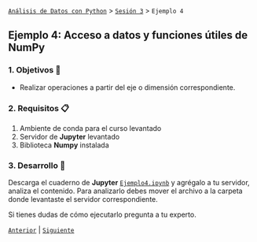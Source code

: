 [`Análisis de Datos con Python`](../../README.md) > [`Sesión 3`](../README.md) > `Ejemplo 4`

## Ejemplo 4: Acceso a datos y funciones útiles de __NumPy__

### 1. Objetivos :dart:

- Realizar operaciones a partir del eje o dimensión correspondiente.

### 2. Requisitos :clipboard:

1. Ambiente de conda para el curso levantado
1. Servidor de __Jupyter__ levantado
1. Biblioteca __Numpy__ instalada

### 3. Desarrollo :rocket:

Descarga el cuaderno de __Jupyter__ [`Ejemplo4.ipynb`](codigos/Ejemplo4.ipynb) y agrégalo a tu servidor, analiza el contenido. Para analizarlo debes mover el archivo a la carpeta donde levantaste el servidor correspondiente.

Si tienes dudas de cómo ejecutarlo pregunta a tu experto.

[`Anterior`](../README.md#insacceso-a-datos-y-funciones-útiles-de-numpyins) | [`Siguiente`](../reto03/README.md)
